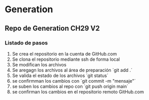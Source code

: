 # Generation
## Repo de Generation CH29 V2
### Listado de pasos

1. Se crea el repositorio en la cuenta de GitHub.com
2. Se clona el repositorio mediante ssh de forma local 
3. Se modifican los archivos
4. Se aregagn los archivos al área de preparación ´git add .´
5. Se valida el estado de los archivos ´git status´
6. se confirmman los cambios con ´git commit -m "mensaje"´
7. se suben los cambios al repo con ´git push origin main´
8. se confirman los cambios en el repositorio remoto GitHub.com
